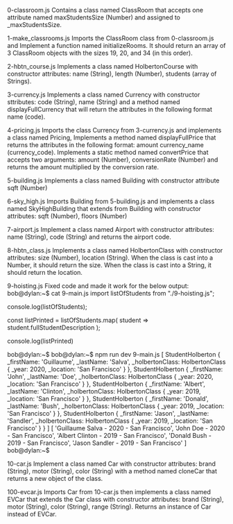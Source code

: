0-classroom.js              Contains a class named ClassRoom that accepts one attribute named maxStudentsSize (Number) and assigned to _maxStudentsSize.



1-make_classrooms.js        Imports the ClassRoom class from 0-classroom.js and Implement a function named initializeRooms. It should return an array of 3 ClassRoom objects with the sizes 19, 20, and 34 (in this order).



2-hbtn_course.js            Implements a class named HolbertonCourse with constructor attributes: name (String), length (Number), students (array of Strings).



3-currency.js               Implements a class named Currency with constructor sttributes: code (String), name (String) and a method named displayFullCurrency that will return the attributes in the following format name (code).



4-pricing.js                Imports the class Currency from 3-currency.js and implements a class named Pricing, Implements a method named displayFullPrice that returns the attributes in the following format: amount currency_name (currency_code). Implements a static method named convertPrice that accepts two arguments: amount (Number), conversionRate (Number) and returns the amount multiplied by the conversion rate.



5-building.js               Implements a class named Building with constructor attribute sqft (Number)



6-sky_high.js               Imports Building from 5-building.js and implements a class named SkyHighBuilding that extends from Building with constructor attributes: sqft (Number), floors (Number)



7-airport.js                Implement a class named Airport with constructor attributes: name (String), code (String) and returns the airport code.



8-hbtn_class.js             Implements a class named HolbertonClass with constructor attributes: size (Number), location (String). When the class is cast into a Number, it should return the size. When the class is cast into a String, it should return the location.



9-hoisting.js               Fixed code and made it work for the below output:
bob@dylan:~$ cat 9-main.js
import listOfStudents from "./9-hoisting.js";

console.log(listOfStudents);

const listPrinted = listOfStudents.map(
    student => student.fullStudentDescription
);

console.log(listPrinted)

bob@dylan:~$ 
bob@dylan:~$ npm run dev 9-main.js
[
  StudentHolberton {
    _firstName: 'Guillaume',
    _lastName: 'Salva',
    _holbertonClass: HolbertonClass { _year: 2020, _location: 'San Francisco' }
  },
  StudentHolberton {
    _firstName: 'John',
    _lastName: 'Doe',
    _holbertonClass: HolbertonClass { _year: 2020, _location: 'San Francisco' }
  },
  StudentHolberton {
    _firstName: 'Albert',
    _lastName: 'Clinton',
    _holbertonClass: HolbertonClass { _year: 2019, _location: 'San Francisco' }
  },
  StudentHolberton {
    _firstName: 'Donald',
    _lastName: 'Bush',
    _holbertonClass: HolbertonClass { _year: 2019, _location: 'San Francisco' }
  },
  StudentHolberton {
    _firstName: 'Jason',
    _lastName: 'Sandler',
    _holbertonClass: HolbertonClass { _year: 2019, _location: 'San Francisco' }
  }
]
[
  'Guillaume Salva - 2020 - San Francisco',
  'John Doe - 2020 - San Francisco',
  'Albert Clinton - 2019 - San Francisco',
  'Donald Bush - 2019 - San Francisco',
  'Jason Sandler - 2019 - San Francisco'
]
bob@dylan:~$ 




10-car.js                   Implement a class named Car with constructor attributes: brand (String), motor (String), color (String) with a method named cloneCar that returns a new object of the class.



100-evcar.js                Imports Car from 10-car.js then implements a class named EVCar that extends the Car class with constructor attributes: brand (String), motor (String), color (String), range (String). Returns an instance of Car instead of EVCar.
